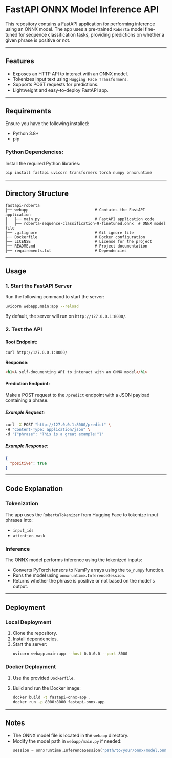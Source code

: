 # FastAPI ONNX Model Inference API

This repository contains a FastAPI application for performing inference using an ONNX model. The app uses a pre-trained `Roberta` model fine-tuned for sequence classification tasks, providing predictions on whether a given phrase is positive or not.

---

## Features
- Exposes an HTTP API to interact with an ONNX model.
- Tokenizes input text using `Hugging Face Transformers`.
- Supports POST requests for predictions.
- Lightweight and easy-to-deploy FastAPI app.

---

## Requirements

Ensure you have the following installed:

- Python 3.8+
- pip

### Python Dependencies:
Install the required Python libraries:
```bash
pip install fastapi uvicorn transformers torch numpy onnxruntime
```

---

## Directory Structure
```
fastapi-roberta
├── webapp                             # Contains the FastAPI application
│   ├── main.py                        # FastAPI application code
│   ├── roberta-sequence-classification-9-finetuned.onnx  # ONNX model file
├── .gitignore                         # Git ignore file
├── Dockerfile                         # Docker configuration
├── LICENSE                            # License for the project
├── README.md                          # Project documentation
├── requirements.txt                   # Dependencies
```

---

## Usage

### 1. Start the FastAPI Server
Run the following command to start the server:
```bash
uvicorn webapp.main:app --reload
```

By default, the server will run on `http://127.0.0.1:8000/`.

### 2. Test the API

#### Root Endpoint:
```bash
curl http://127.0.0.1:8000/
```
**Response:**
```html
<h1>A self-documenting API to interact with an ONNX model</h1>
```

#### Prediction Endpoint:
Make a POST request to the `/predict` endpoint with a JSON payload containing a phrase.

##### Example Request:
```bash
curl -X POST "http://127.0.0.1:8000/predict" \
-H "Content-Type: application/json" \
-d '{"phrase": "This is a great example!"}'
```

##### Example Response:
```json
{
  "positive": true
}
```

---

## Code Explanation

### Tokenization
The app uses the `RobertaTokenizer` from Hugging Face to tokenize input phrases into:
- `input_ids`
- `attention_mask`

### Inference
The ONNX model performs inference using the tokenized inputs:
- Converts PyTorch tensors to NumPy arrays using the `to_numpy` function.
- Runs the model using `onnxruntime.InferenceSession`.
- Returns whether the phrase is positive or not based on the model's output.

---

## Deployment

### Local Deployment
1. Clone the repository.
2. Install dependencies.
3. Start the server:
   ```bash
   uvicorn webapp.main:app --host 0.0.0.0 --port 8000
   ```

### Docker Deployment
1. Use the provided `Dockerfile`.

2. Build and run the Docker image:
   ```bash
   docker build -t fastapi-onnx-app .
   docker run -p 8000:8000 fastapi-onnx-app
   ```

---

## Notes
- The ONNX model file is located in the `webapp` directory.
- Modify the model path in `webapp/main.py` if needed:
  ```python
  session = onnxruntime.InferenceSession("path/to/your/onnx/model.onnx")
  ```

